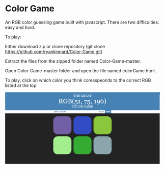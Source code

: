 <h1>Color Game</h1>

An RGB color guessing game built with javascript. There are two difficulties: easy and hard.

To play:

Either download zip or clone repository (git clone https://github.com/ryankinnard/Color-Game.git). 

Extract the files from the zipped folder named Color-Game-master. 

Open Color-Game-master folder and open the file named colorGame.html.

To play, click on which color you think coresspeonds to the correct RGB listed at the top

![Screenshot](https://github.com/ryankinnard/Color-Game/blob/master/RBG.png)


